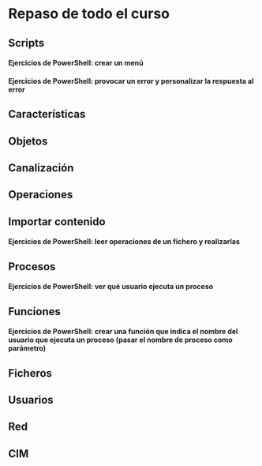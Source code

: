 # Repaso de todo el curso

## Scripts
#### Ejercicios de PowerShell: crear un menú
#### Ejercicios de PowerShell: provocar un error y personalizar la respuesta al error
## Características
## Objetos
## Canalización
## Operaciones
## Importar contenido
#### Ejercicios de PowerShell: leer operaciones de un fichero y realizarlas
## Procesos
#### Ejercicios de PowerShell: ver qué usuario ejecuta un proceso
## Funciones
#### Ejercicios de PowerShell: crear una función que indica el nombre del usuario que ejecuta un proceso (pasar el nombre de proceso como parámetro)
## Ficheros
## Usuarios
## Red
## CIM
